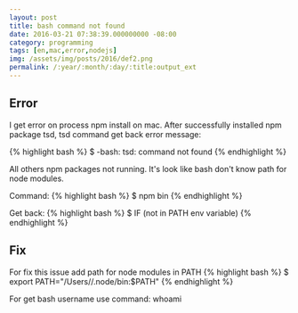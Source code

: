 ```yaml
---
layout: post
title: bash command not found 
date: 2016-03-21 07:38:39.000000000 -08:00
category: programming
tags: [en,mac,error,nodejs]
img: /assets/img/posts/2016/def2.png
permalink: /:year/:month/:day/:title:output_ext
---
```


## Error

I get error on process npm install on mac. After successfully installed npm package tsd, tsd command get back error message:

{% highlight bash %}
$ -bash: tsd: command not found 
{% endhighlight %}

All others npm packages not running.
It's look like bash don't know path for node modules.

Command:
{% highlight bash %}
$ npm bin
{% endhighlight %}

Get back:
{% highlight bash %}
$ IF (not in PATH env variable)
{% endhighlight %}

## Fix

For fix this issue add path for node modules in PATH
{% highlight bash %}
$ export PATH="/Users/<username>/.node/bin:$PATH"
{% endhighlight %}

For get bash username use command: whoami
